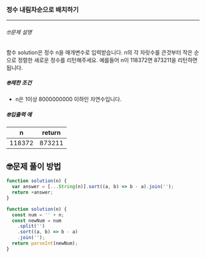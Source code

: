 ### 정수 내림차순으로 배치하기

---

###### 🤓문제 설명

함수 solution은 정수 n을 매개변수로 입력받습니다. n의 각 자릿수를 큰것부터 작은 순으로 정렬한 새로운 정수를 리턴해주세요. 예를들어 n이 118372면 873211을 리턴하면 됩니다.

##### 🤓제한 조건

- n은 1이상 8000000000 이하인 자연수입니다.

##### 🤓입출력 예

| n      | return |
| ------ | ------ |
| 118372 | 873211 |

## 🤓문제 풀이 방법

```javascript
function solution(n) {
  var answer = [...String(n)].sort((a, b) => b - a).join('');
  return +answer;
}
```

```javascript
function solution(n) {
  const num = '' + n;
  const newNum = num
    .split('')
    .sort((a, b) => b - a)
    .join('');
  return parseInt(newNum);
}
```

